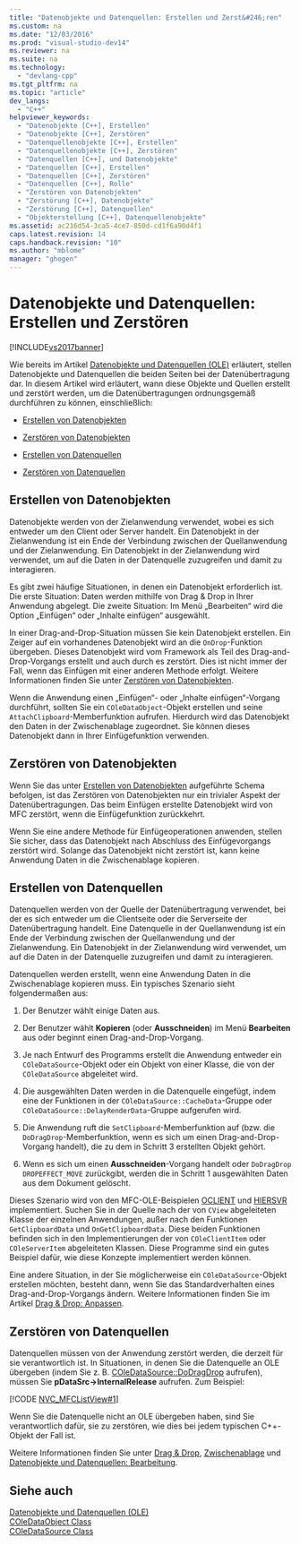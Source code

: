 ```yaml
---
title: "Datenobjekte und Datenquellen: Erstellen und Zerst&#246;ren"
ms.custom: na
ms.date: "12/03/2016"
ms.prod: "visual-studio-dev14"
ms.reviewer: na
ms.suite: na
ms.technology: 
  - "devlang-cpp"
ms.tgt_pltfrm: na
ms.topic: "article"
dev_langs: 
  - "C++"
helpviewer_keywords: 
  - "Datenobjekte [C++], Erstellen"
  - "Datenobjekte [C++], Zerstören"
  - "Datenquellenobjekte [C++], Erstellen"
  - "Datenquellenobjekte [C++], Zerstören"
  - "Datenquellen [C++], und Datenobjekte"
  - "Datenquellen [C++], Erstellen"
  - "Datenquellen [C++], Zerstören"
  - "Datenquellen [C++], Rolle"
  - "Zerstören von Datenobjekten"
  - "Zerstörung [C++], Datenobjekte"
  - "Zerstörung [C++], Datenquellen"
  - "Objekterstellung [C++], Datenquellenobjekte"
ms.assetid: ac216d54-3ca5-4ce7-850d-cd1f6a90d4f1
caps.latest.revision: 14
caps.handback.revision: "10"
ms.author: "mblome"
manager: "ghogen"
---
```

# Datenobjekte und Datenquellen: Erstellen und Zerst&#246;ren
[!INCLUDE[vs2017banner](../assembler/inline/includes/vs2017banner.md)]

Wie bereits im Artikel [Datenobjekte und Datenquellen \(OLE\)](../mfc/data-objects-and-data-sources-ole.md) erläutert, stellen Datenobjekte und Datenquellen die beiden Seiten bei der Datenübertragung dar.  In diesem Artikel wird erläutert, wann diese Objekte und Quellen erstellt und zerstört werden, um die Datenübertragungen ordnungsgemäß durchführen zu können, einschließlich:  
  
-   [Erstellen von Datenobjekten](#_core_creating_data_objects)  
  
-   [Zerstören von Datenobjekten](#_core_destroying_data_objects)  
  
-   [Erstellen von Datenquellen](#_core_creating_data_sources)  
  
-   [Zerstören von Datenquellen](#_core_destroying_data_sources)  
  
##  <a name="_core_creating_data_objects"></a> Erstellen von Datenobjekten  
 Datenobjekte werden von der Zielanwendung verwendet, wobei es sich entweder um den Client oder Server handelt.  Ein Datenobjekt in der Zielanwendung ist ein Ende der Verbindung zwischen der Quellanwendung und der Zielanwendung.  Ein Datenobjekt in der Zielanwendung wird verwendet, um auf die Daten in der Datenquelle zuzugreifen und damit zu interagieren.  
  
 Es gibt zwei häufige Situationen, in denen ein Datenobjekt erforderlich ist.  Die erste Situation: Daten werden mithilfe von Drag & Drop in Ihrer Anwendung abgelegt.  Die zweite Situation: Im Menü „Bearbeiten“ wird die Option „Einfügen“ oder „Inhalte einfügen“ ausgewählt.  
  
 In einer Drag\-and\-Drop\-Situation müssen Sie kein Datenobjekt erstellen.  Ein Zeiger auf ein vorhandenes Datenobjekt wird an die `OnDrop`\-Funktion übergeben.  Dieses Datenobjekt wird vom Framework als Teil des Drag\-and\-Drop\-Vorgangs erstellt und auch durch es zerstört.  Dies ist nicht immer der Fall, wenn das Einfügen mit einer anderen Methode erfolgt.  Weitere Informationen finden Sie unter [Zerstören von Datenobjekten](#_core_destroying_data_objects).  
  
 Wenn die Anwendung einen „Einfügen“\- oder „Inhalte einfügen“\-Vorgang durchführt, sollten Sie ein `COleDataObject`\-Objekt erstellen und seine `AttachClipboard`\-Memberfunktion aufrufen.  Hierdurch wird das Datenobjekt den Daten in der Zwischenablage zugeordnet.  Sie können dieses Datenobjekt dann in Ihrer Einfügefunktion verwenden.  
  
##  <a name="_core_destroying_data_objects"></a> Zerstören von Datenobjekten  
 Wenn Sie das unter [Erstellen von Datenobjekten](#_core_creating_data_objects) aufgeführte Schema befolgen, ist das Zerstören von Datenobjekten nur ein trivialer Aspekt der Datenübertragungen.  Das beim Einfügen erstellte Datenobjekt wird von MFC zerstört, wenn die Einfügefunktion zurückkehrt.  
  
 Wenn Sie eine andere Methode für Einfügeoperationen anwenden, stellen Sie sicher, dass das Datenobjekt nach Abschluss des Einfügevorgangs zerstört wird.  Solange das Datenobjekt nicht zerstört ist, kann keine Anwendung Daten in die Zwischenablage kopieren.  
  
##  <a name="_core_creating_data_sources"></a> Erstellen von Datenquellen  
 Datenquellen werden von der Quelle der Datenübertragung verwendet, bei der es sich entweder um die Clientseite oder die Serverseite der Datenübertragung handelt.  Eine Datenquelle in der Quellanwendung ist ein Ende der Verbindung zwischen der Quellanwendung und der Zielanwendung.  Ein Datenobjekt in der Zielanwendung wird verwendet, um auf die Daten in der Datenquelle zuzugreifen und damit zu interagieren.  
  
 Datenquellen werden erstellt, wenn eine Anwendung Daten in die Zwischenablage kopieren muss.  Ein typisches Szenario sieht folgendermaßen aus:  
  
1.  Der Benutzer wählt einige Daten aus.  
  
2.  Der Benutzer wählt **Kopieren** \(oder **Ausschneiden**\) im Menü **Bearbeiten** aus oder beginnt einen Drag\-and\-Drop\-Vorgang.  
  
3.  Je nach Entwurf des Programms erstellt die Anwendung entweder ein `COleDataSource`\-Objekt oder ein Objekt von einer Klasse, die von der `COleDataSource` abgeleitet wird.  
  
4.  Die ausgewählten Daten werden in die Datenquelle eingefügt, indem eine der Funktionen in der `COleDataSource::CacheData`\-Gruppe oder `COleDataSource::DelayRenderData`\-Gruppe aufgerufen wird.  
  
5.  Die Anwendung ruft die `SetClipboard`\-Memberfunktion auf \(bzw. die `DoDragDrop`\-Memberfunktion, wenn es sich um einen Drag\-and\-Drop\-Vorgang handelt\), die zu dem in Schritt 3 erstellten Objekt gehört.  
  
6.  Wenn es sich um einen **Ausschneiden**\-Vorgang handelt oder `DoDragDrop` `DROPEFFECT_MOVE` zurückgibt, werden die in Schritt 1 ausgewählten Daten aus dem Dokument gelöscht.  
  
 Dieses Szenario wird von den MFC\-OLE\-Beispielen [OCLIENT](../top/visual-cpp-samples.md) und [HIERSVR](../top/visual-cpp-samples.md) implementiert.  Suchen Sie in der Quelle nach der von `CView` abgeleiteten Klasse der einzelnen Anwendungen, außer nach den Funktionen `GetClipboardData` und `OnGetClipboardData`.  Diese beiden Funktionen befinden sich in den Implementierungen der von `COleClientItem` oder `COleServerItem` abgeleiteten Klassen.  Diese Programme sind ein gutes Beispiel dafür, wie diese Konzepte implementiert werden können.  
  
 Eine andere Situation, in der Sie möglicherweise ein `COleDataSource`\-Objekt erstellen möchten, besteht dann, wenn Sie das Standardverhalten eines Drag\-and\-Drop\-Vorgangs ändern.  Weitere Informationen finden Sie im Artikel [Drag & Drop: Anpassen](../mfc/drag-and-drop-customizing.md).  
  
##  <a name="_core_destroying_data_sources"></a> Zerstören von Datenquellen  
 Datenquellen müssen von der Anwendung zerstört werden, die derzeit für sie verantwortlich ist.  In Situationen, in denen Sie die Datenquelle an OLE übergeben \(indem Sie z. B. [COleDataSource::DoDragDrop](../Topic/COleDataSource::DoDragDrop.md) aufrufen\), müssen Sie **pDataSrc\-\>InternalRelease** aufrufen.  Zum Beispiel:  
  
 [!CODE [NVC_MFCListView#1](../CodeSnippet/VS_Snippets_Cpp/NVC_MFCListView#1)]  
  
 Wenn Sie die Datenquelle nicht an OLE übergeben haben, sind Sie verantwortlich dafür, sie zu zerstören, wie dies bei jedem typischen C\+\+\-Objekt der Fall ist.  
  
 Weitere Informationen finden Sie unter [Drag & Drop](../mfc/drag-and-drop-ole.md), [Zwischenablage](../mfc/clipboard.md) und [Datenobjekte und Datenquellen: Bearbeitung](../mfc/data-objects-and-data-sources-manipulation.md).  
  
## Siehe auch  
 [Datenobjekte und Datenquellen \(OLE\)](../mfc/data-objects-and-data-sources-ole.md)   
 [COleDataObject Class](../mfc/reference/coledataobject-class.md)   
 [COleDataSource Class](../mfc/reference/coledatasource-class.md)